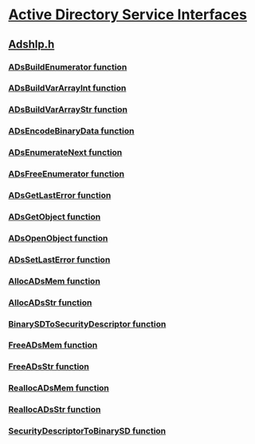 # [Active Directory Service Interfaces](index.md)
## [Adshlp.h](../adshlp/index.md)
### [ADsBuildEnumerator function](../adshlp/nf-adshlp-adsbuildenumerator.md)
### [ADsBuildVarArrayInt function](../adshlp/nf-adshlp-adsbuildvararrayint.md)
### [ADsBuildVarArrayStr function](../adshlp/nf-adshlp-adsbuildvararraystr.md)
### [ADsEncodeBinaryData function](../adshlp/nf-adshlp-adsencodebinarydata.md)
### [ADsEnumerateNext function](../adshlp/nf-adshlp-adsenumeratenext.md)
### [ADsFreeEnumerator function](../adshlp/nf-adshlp-adsfreeenumerator.md)
### [ADsGetLastError function](../adshlp/nf-adshlp-adsgetlasterror.md)
### [ADsGetObject function](../adshlp/nf-adshlp-adsgetobject.md)
### [ADsOpenObject function](../adshlp/nf-adshlp-adsopenobject.md)
### [ADsSetLastError function](../adshlp/nf-adshlp-adssetlasterror.md)
### [AllocADsMem function](../adshlp/nf-adshlp-allocadsmem.md)
### [AllocADsStr function](../adshlp/nf-adshlp-allocadsstr.md)
### [BinarySDToSecurityDescriptor function](../adshlp/nf-adshlp-binarysdtosecuritydescriptor.md)
### [FreeADsMem function](../adshlp/nf-adshlp-freeadsmem.md)
### [FreeADsStr function](../adshlp/nf-adshlp-freeadsstr.md)
### [ReallocADsMem function](../adshlp/nf-adshlp-reallocadsmem.md)
### [ReallocADsStr function](../adshlp/nf-adshlp-reallocadsstr.md)
### [SecurityDescriptorToBinarySD function](../adshlp/nf-adshlp-securitydescriptortobinarysd.md)
